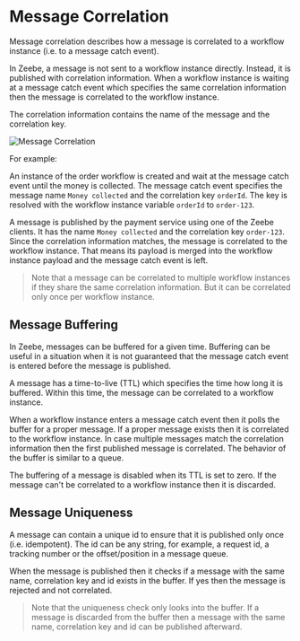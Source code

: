 # Message Correlation

Message correlation describes how a message is correlated to a workflow instance (i.e. to a message catch event).

In Zeebe, a message is not sent to a workflow instance directly. Instead, it is published with correlation information. When a workflow instance is waiting at a message catch event which specifies the same correlation information then the message is correlated to the workflow instance.

The correlation information contains the name of the message and the correlation key.

![Message Correlation](/reference/message-correlation.png)

For example:

An instance of the order workflow is created and wait at the message catch event until the money is collected. The message catch event specifies the message name `Money collected` and the correlation key `orderId`. The key is resolved with the workflow instance variable `orderId` to `order-123`.

A message is published by the payment service using one of the Zeebe clients. It has the name `Money collected` and the correlation key `order-123`. Since the correlation information matches, the message is correlated to the workflow instance. That means its payload is merged into the workflow instance payload and the message catch event is left.

> Note that a message can be correlated to multiple workflow instances if they share the same correlation information. But it can be correlated only once per workflow instance.

## Message Buffering

In Zeebe, messages can be buffered for a given time. Buffering can be useful in a situation when it is not guaranteed that the message catch event is entered before the message is published.

A message has a time-to-live (TTL) which specifies the time how long it is buffered. Within this time, the message can be correlated to a workflow instance.

When a workflow instance enters a message catch event then it polls the buffer for a proper message. If a proper message exists then it is correlated to the workflow instance. In case multiple messages match the correlation information then the first published message is correlated. The behavior of the buffer is similar to a queue.    

The buffering of a message is disabled when its TTL is set to zero. If the message can't be correlated to a workflow instance then it is discarded.

## Message Uniqueness

A message can contain a unique id to ensure that it is published only once (i.e. idempotent). The id can be any string, for example, a request id, a tracking number or the offset/position in a message queue.

When the message is published then it checks if a message with the same name, correlation key and id exists in the buffer. If yes then the message is rejected and not correlated.

> Note that the uniqueness check only looks into the buffer. If a message is discarded from the buffer then a message with the same name, correlation key and id can be published afterward.
